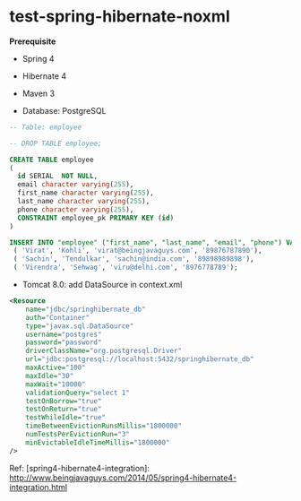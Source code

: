 test-spring-hibernate-noxml
===========================

**Prerequisite**

- Spring 4

- Hibernate 4

- Maven 3

- Database: PostgreSQL
```sql
-- Table: employee

-- DROP TABLE employee;

CREATE TABLE employee
(
  id SERIAL  NOT NULL,
  email character varying(255),
  first_name character varying(255),
  last_name character varying(255),
  phone character varying(255),
  CONSTRAINT employee_pk PRIMARY KEY (id)
)

INSERT INTO "employee" ("first_name", "last_name", "email", "phone") VALUES  
 ( 'Virat', 'Kohli', 'virat@beingjavaguys.com', '89876787890'),  
 ( 'Sachin', 'Tendulkar', 'sachin@india.com', '89898989898'),  
 ( 'Virendra', 'Sehwag', 'viru@delhi.com', '8976778789');  
```

- Tomcat 8.0: add DataSource in context.xml
```xml
<Resource 
	name="jdbc/springhibernate_db" 
	auth="Container"
	type="javax.sql.DataSource" 
	username="postgres" 
	password="password"
	driverClassName="org.postgresql.Driver" 
	url="jdbc:postgresql://localhost:5432/springhibernate_db"
	maxActive="100" 
	maxIdle="30" 
	maxWait="10000" 
	validationQuery="select 1" 
	testOnBorrow="true"
	testOnReturn="true"
	testWhileIdle="true"
    timeBetweenEvictionRunsMillis="1800000"
    numTestsPerEvictionRun="3"
    minEvictableIdleTimeMillis="1800000"
/> 
``` 
[JNDI Datasource HOW-TO]: http://tomcat.apache.org/tomcat-8.0-doc/jndi-datasource-examples-howto.html


Ref: [spring4-hibernate4-integration]: http://www.beingjavaguys.com/2014/05/spring4-hibernate4-integration.html
